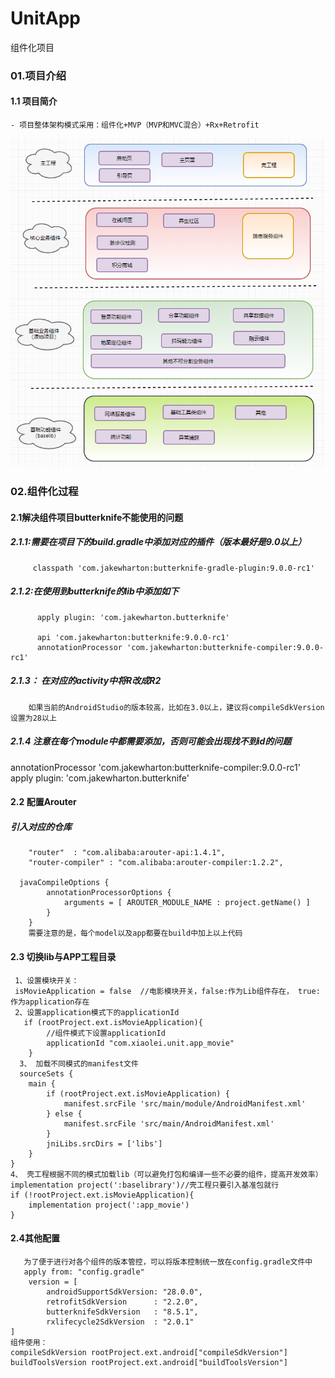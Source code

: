 # UnitApp
组件化项目
### 01.项目介绍
#### 1.1 项目简介
    - 项目整体架构模式采用：组件化+MVP（MVP和MVC混合）+Rx+Retrofit
  <img src="https://raw.githubusercontent.com/sky8650/UnitApp/master/images_git/base_project.png"  alt="竖"/>
    
### 02.组件化过程
#### 2.1解决组件项目butterknife不能使用的问题
##### 2.1.1:需要在项目下的build.gradle中添加对应的插件（版本最好是9.0以上）
         classpath 'com.jakewharton:butterknife-gradle-plugin:9.0.0-rc1'
##### 2.1.2:在使用到butterknife的lib中添加如下
          apply plugin: 'com.jakewharton.butterknife'
         
          api 'com.jakewharton:butterknife:9.0.0-rc1'
          annotationProcessor 'com.jakewharton:butterknife-compiler:9.0.0-rc1'
##### 2.1.3： 在对应的activity中将R改成R2
        如果当前的AndroidStudio的版本较高，比如在3.0以上，建议将compileSdkVersion设置为28以上
##### 2.1.4 注意在每个module中都需要添加，否则可能会出现找不到id的问题
 annotationProcessor 'com.jakewharton:butterknife-compiler:9.0.0-rc1'
 apply plugin: 'com.jakewharton.butterknife'
             
#### 2.2 配置Arouter

##### 引入对应的仓库
        "router"  : "com.alibaba:arouter-api:1.4.1",
        "router-compiler" : "com.alibaba:arouter-compiler:1.2.2",

      javaCompileOptions {
            annotationProcessorOptions {
                arguments = [ AROUTER_MODULE_NAME : project.getName() ]
            }
        }
        需要注意的是，每个model以及app都要在build中加上以上代码
#### 2.3 切换lib与APP工程目录
     1、设置模块开关：
     isMovieApplication = false  //电影模块开关，false:作为Lib组件存在， true:作为application存在
     2、设置application模式下的applicationId
       if (rootProject.ext.isMovieApplication){
            //组件模式下设置applicationId
            applicationId "com.xiaolei.unit.app_movie"
        }
      3、 加载不同模式的manifest文件
      sourceSets {
        main {
            if (rootProject.ext.isMovieApplication) {
                manifest.srcFile 'src/main/module/AndroidManifest.xml'
            } else {
                manifest.srcFile 'src/main/AndroidManifest.xml'
            }
            jniLibs.srcDirs = ['libs']
        }
    }
    4、 壳工程根据不同的模式加载lib（可以避免打包和编译一些不必要的组件，提高开发效率）
    implementation project(':baselibrary')//壳工程只要引入基准包就行
    if (!rootProject.ext.isMovieApplication){
        implementation project(':app_movie')
    }
  #### 2.4其他配置
       为了便于进行对各个组件的版本管控，可以将版本控制统一放在config.gradle文件中
       apply from: "config.gradle"
        version = [
            androidSupportSdkVersion: "28.0.0",
            retrofitSdkVersion      : "2.2.0",
            butterknifeSdkVersion   : "8.5.1",
            rxlifecycle2SdkVersion  : "2.0.1"
    ]
    组件使用： 
    compileSdkVersion rootProject.ext.android["compileSdkVersion"]
    buildToolsVersion rootProject.ext.android["buildToolsVersion"]
    
    
    
    
    

    
    
    
       
       
       

